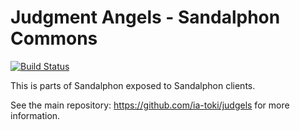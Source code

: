 # Judgment Angels - Sandalphon Commons

[![Build Status](https://travis-ci.org/ia-toki/judgels-sandalphon-commons.svg?branch=master)](https://travis-ci.org/ia-toki/judgels-sandalphon-commons)

This is parts of Sandalphon exposed to Sandalphon clients.

See the main repository: https://github.com/ia-toki/judgels for more information.
